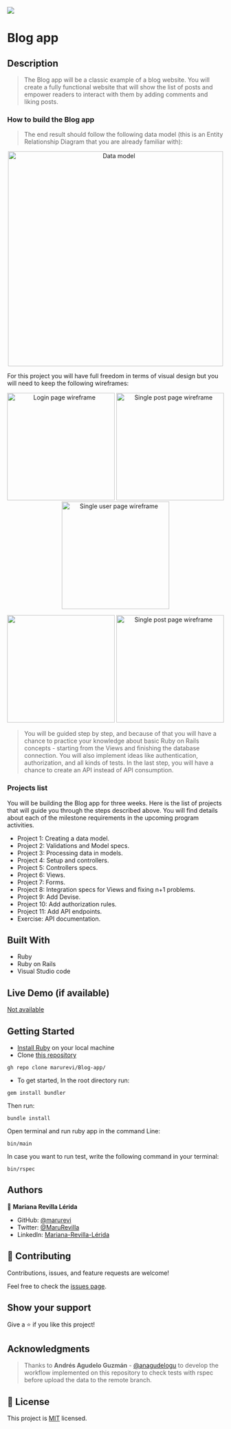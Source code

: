 ![](https://img.shields.io/badge/Microverse-blueviolet)

# Blog app

## Description

> The Blog app will be a classic example of a blog website. You will create a fully functional website that will show the list of posts and empower readers to interact with them by adding comments and liking posts.

### How to build the Blog app

> The end result should follow the following data model (this is an Entity Relationship Diagram that you are already familiar with):

<p align="center">
  <img src="https://raw.githubusercontent.com/microverseinc/curriculum-rails/main/blog-app/images/blog_app_erd.png?token=GHSAT0AAAAAABQBCGV52BR7YIL3FHCAICN4YXV5RPA" alt="Data model"  width="500px"  />
</p>

For this project you will have full freedom in terms of visual design but you will need to keep the following wireframes:

<p align="center">
  <img src="https://raw.githubusercontent.com/microverseinc/curriculum-rails/main/blog-app/images/blog_login.png?token=GHSAT0AAAAAABQBCGV5N5S5ESN3IXY4HQFEYXV5R4Q" alt="Login page wireframe" width="250px" />
  <img src="https://raw.githubusercontent.com/microverseinc/curriculum-rails/main/blog-app/images/blog_root_users.png?token=GHSAT0AAAAAABQBCGV5JZBCNRXAZWGLCOQMYXV5SKQ" alt="Single post page wireframe" alt="All users page wireframe"  width="250px"  />
  <img src="https://raw.githubusercontent.com/microverseinc/curriculum-rails/main/blog-app/images/blog_user_page.png?token=GHSAT0AAAAAABQBCGV4UAXRHRRSETK3NQHYYXV5TNA" alt="Single user page wireframe"  width="250px"  />
</p>

<p align="center">
  <img src="https://raw.githubusercontent.com/microverseinc/curriculum-rails/main/blog-app/images/blog_user_all_posts.png?token=GHSAT0AAAAAABQBCGV55OLTPLQET73AX6S2YXV5UEA"  width="250px"  />
  <img src="https://raw.githubusercontent.com/microverseinc/curriculum-rails/main/blog-app/images/blog_single_post.png?token=GHSAT0AAAAAABQBCGV4U6EGE4R4ISAFYJUKYXV5UUQ" alt="Single post page wireframe"  width="250px"  />
</p>

> You will be guided step by step, and because of that you will have a chance to practice your knowledge about basic Ruby on Rails concepts - starting from the Views and finishing the database connection. You will also implement ideas like authentication, authorization, and all kinds of tests. In the last step, you will have a chance to create an API instead of API consumption.

### Projects list

You will be building the Blog app for three weeks. Here is the list of projects that will guide you through the steps described above. You will find details about each of the milestone requirements in the upcoming program activities.

- Project 1: Creating a data model.
- Project 2: Validations and Model specs.
- Project 3: Processing data in models.
- Project 4: Setup and controllers.
- Project 5: Controllers specs.
- Project 6: Views.
- Project 7: Forms.
- Project 8: Integration specs for Views and fixing n+1 problems.
- Project 9: Add Devise.
- Project 10: Add authorization rules.
- Project 11: Add API endpoints.
- Exercise: API documentation.


## Built With

- Ruby
- Ruby on Rails
- Visual Studio code

## Live Demo (if available)

[Not available](https://livedemo.com)


## Getting Started

- [Install Ruby](https://www.ruby-lang.org/en/documentation/installation/) on your local machine
- Clone [this repository](https://github.com/marurevi/Blog-app.git)

```
gh repo clone marurevi/Blog-app/
```
- To get started, In the root directory run:

```
gem install bundler
```

Then run:

```
bundle install
```

Open terminal and run ruby app in the command Line:

```
bin/main
```
In case you want to run test, write the following command in your terminal:
```
bin/rspec
```
## Authors

👤 **Mariana Revilla Lérida**

- GitHub: [@marurevi](https://github.com/marurevi)
- Twitter: [@MaruRevilla](https://twitter.com/MaruRevilla)
- LinkedIn: [Mariana-Revilla-Lérida](https://linkedin.com/in/mariana-revilla-l%C3%A9rida-a12aba143)

## 🤝 Contributing

Contributions, issues, and feature requests are welcome!

Feel free to check the [issues page](../../issues/).

## Show your support

Give a ⭐️ if you like this project!

## Acknowledgments

> Thanks to **Andrés Agudelo Guzmán** - [@anagudelogu](https://github.com/anagudelogu) to develop the workflow implemented on this repository to check tests with rspec before upload the data to the remote branch.

## 📝 License

This project is [MIT](./LICENCE) licensed.